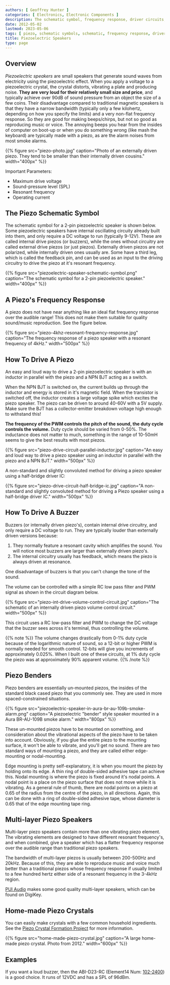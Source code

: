 ```yaml
---
authors: [ Geoffrey Hunter ]
categories: [ Electronics, Electronic Components ]
description: The schematic symbol, frequency response, driver circuits, benders, multi-layer speakers, homemade crystals and more info about piezoelectric speakers.
date: 2012-05-02
lastmod: 2023-05-06
tags: [ piezo, schematic symbols, schematic, frequency response, driver circuit, crystal ]
title: Piezoelectric Speakers
type: page
---
```


## Overview

_Piezoelectric speakers_ are small speakers that generate sound waves from electricity using the piezoelectric effect. When you apply a voltage to a piezoelectric crystal, the crystal distorts, vibrating a plate and producing noise. **They are very loud for their relatively small size and price**, and typically achieve over 90dB of sound pressure from an object the size of a few coins. Their disadvantage compared to traditional magnetic speakers is that they have a narrow bandwidth (typically only a few kilohertz, depending on how you specify the limits) and a very non-flat frequency response. So they are good for making beeps/chirps, but not so good as reproducing music or voice. The annoying beeps you hear from the insides of computer on boot-up or when you do something wrong (like mash the keyboard) are typically made with a piezo, as are the alarm noises from most smoke alarms.

{{% figure src="piezo-photo.jpg" caption="Photo of an externally driven piezo. They tend to be smaller than their internally driven cousins."  width="400px" %}}

Important Parameters:

* Maximum drive voltage
* Sound-pressure level (SPL)
* Resonant frequency
* Operating current

## The Piezo Schematic Symbol

The schematic symbol for a 2-pin piezoelectric speaker is shown below. Some piezoelectric speakers have internal oscillating circuity already built into them, and only require a DC voltage to run (typically 9-12V). These are called internal drive piezos (or buzzers), while the ones without circuitry are called external drive piezos (or just piezos). Externally driven piezos are not polarized, while internally driven ones usually are. Some have a third leg, which is called the feedback pin, and can be used as an input to the driving circuitry to drive the piezo at it's resonant frequency.

{{% figure src="piezoelectric-speaker-schematic-symbol.png" caption="The schematic symbol for a 2-pin piezoelectric speaker."  width="400px" %}}

## A Piezo's Frequency Response

A piezo does not have near anything like an ideal flat frequency response over the audible range! This does not make them suitable for quality sound/music reproduction. See the figure below.

{{% figure src="piezo-4khz-resonant-frequency-response.jpg" caption="The frequency response of a piezo speaker with a resonant frequency of 4kHz."  width="500px" %}}

## How To Drive A Piezo

An easy and loud way to drive a 2-pin piezoelectric speaker is with an inductor in parallel with the piezo and a NPN BJT acting as a switch.

When the NPN BJT is switched on, the current builds up through the inductor and energy is stored in it's magnetic field. When the transistor is switched off, the inductor creates a large voltage spike which excites the piezo speaker. The piezo can be driven to around 40-60V with a 5V supply. Make sure the BJT has a collector-emitter breakdown voltage high enough to withstand this!

**The frequency of the PWM controls the pitch of the sound, the duty cycle controls the volume.** Duty cycle should be varied from 0-50%. The inductance does not matter to much, something in the range of 10-50mH seems to give the best results with most piezos.

{{% figure src="piezo-drive-circuit-parallel-inductor.jpg" caption="An easy and loud way to drive a piezo speaker using an inductor in parallel with the piezo and a NPN BJT."  width="500px" %}}

A non-standard and slightly convoluted method for driving a piezo speaker using a half-bridge driver IC:

{{% figure src="piezo-drive-circuit-half-bridge-ic.jpg" caption="A non-standard and slightly convoluted method for driving a Piezo speaker using a half-bridge driver IC."  width="500px" %}}

## How To Drive A Buzzer

Buzzers (or internally driven piezo's), contain internal drive circuitry, and only require a DC voltage to run. They are typically louder than externally driven versions because:

1. They normally feature a resonant cavity which amplifies the sound. You will notice most buzzers are larger than externally driven piezo's.
2. The internal circuitry usually has feedback, which means the piezo is always driven at resonance.

One disadvantage of buzzers is that you can't change the tone of the sound.

The volume can be controlled with a simple RC low pass filter and PWM signal as shown in the circuit diagram below.

{{% figure src="piezo-int-drive-volume-control-circuit.jpg" caption="The schematic of an internally driven piezo volume control circuit."  width="500px" %}}

This circuit uses a RC low-pass filter and PWM to change the DC voltage that the buzzer sees across it's terminal, thus controlling the volume.

{{% note %}}
The volume changes drastically from 0-1% duty cycle because of the logarithmic nature of sound, so a 12-bit or higher PWM is normally needed for smooth control. 12-bits will give you increments of approximately 0.025%. When I built one of these circuits, at 1% duty cycle the piezo was at approximately 90% apparent volume.
{{% /note %}}

## Piezo Benders

Piezo benders are essentially un-mounted piezos, the insides of the standard black cased piezo that you commonly see. They are used in more spaced-constrained situations.

{{% figure src="piezoelectric-speaker-in-aura-br-au-109b-smoke-alarm.png" caption="A piezoelectric \"bender\" style speaker mounted in a Aura BR-AU-109B smoke alarm." width="800px" %}}

These un-mounted piezos have to be mounted on something, and consideration about the vibrational aspects of the piezo have to be taken into account. Obviously, if you glue the entire piezo to the mounting surface, it won't be able to vibrate, and you'll get no sound. There are two standard ways of mounting a piezo, and they are called either edge-mounting or nodal-mounting.

Edge mounting is pretty self-explanatory, it is when you mount the piezo by holding onto its edge. A thin ring of double-sided adhesive tape can achieve this. Nodal mounting is where the piezo is fixed around it's nodal points. A nodal point is a place on the piezo surface that does not move while it is vibrating. As a general rule of thumb, there are nodal points on a piezo at 0.65 of the radius from the centre of the piezo, in all directions. Again, this can be done with a ring of double-sided adhesive tape, whose diameter is 0.65 that of the edge mounting tape ring.

## Multi-layer Piezo Speakers

Multi-layer piezo speakers contain more than one vibrating piezo element. The vibrating elements are designed to have different resonant frequency's, and when combined, give a speaker which has a flatter frequency response over the audible range than traditional piezo speakers.

The bandwidth of multi-layer piezos is usually between 200-500Hz and 20kHz. Because of this, they are able to reproduce music and voice much better than a traditional piezos whose frequency response if usually limited to a few hundred hertz either side of a resonant frequency in the 3-4kHz region.

[PUI Audio](http://www.puiaudio.com/) makes some good quality multi-layer speakers, which can be found on DigiKey.

## Home-made Piezo Crystals

You can easily make crystals with a few common household ingredients. See the [Piezo Crystal Formation Project](/electronics/projects/piezo-crystal-formation) for more information.

{{% figure src="home-made-piezo-crystal.jpg" caption="A large home-made piezo crystal. Photo from 2012."  width="600px" %}}

## Examples

If you want a loud buzzer, then the ABI-D23-RC (Element14 Num: [102-2400](http://nz.element14.com/pro-signal/abi-023-rc/piezo-buzzer-12vdc-leads/dp/1022400)) is a good choice. It runs of 12VDC and has a SPL of 96dBm.

